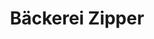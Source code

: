 ---
title: "Bäckerei Zipper"
url: /gelsenkirchen/baeckerei-zipper-cranger-strasse-4/
shop: Bäckerei
---